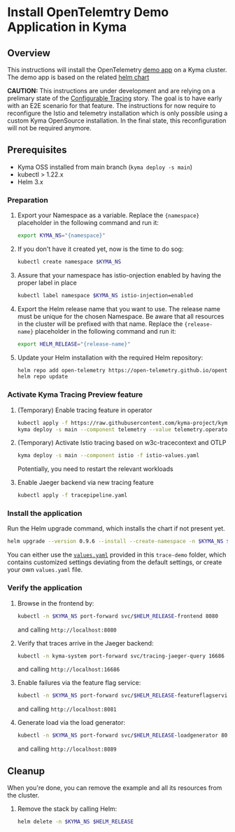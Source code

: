 # Install OpenTelemtry Demo Application in Kyma

## Overview

This instructions will install the OpenTelemetry [demo app](https://github.com/open-telemetry/opentelemetry-demo) on a Kyma cluster. The demo app is based on the related [helm chart](https://github.com/open-telemetry/opentelemetry-helm-charts/tree/main/charts/opentelemetry-demo)

**CAUTION:** This instructions are under development and are relying on a prelimary state of the [Configurable Tracing](https://github.com/kyma-project/kyma/issues/11231) story. The goal is to have early with an E2E scenario for that feature. The instructions for now require to reconfigure the Istio and telemetry installation which is only possible using a custom Kyma OpenSource installation. In the final state, this reconfiguration will not be required anymore.

## Prerequisites

- Kyma OSS installed from main branch (`kyma deploy -s main`)
- kubectl > 1.22.x
- Helm 3.x

### Preparation

1. Export your Namespace as a variable. Replace the `{namespace}` placeholder in the following command and run it:

    ```bash
    export KYMA_NS="{namespace}"
    ```
1. If you don't have it created yet, now is the time to do sog:
    ```bash
    kubectl create namespace $KYMA_NS
    ```

1. Assure that your namespace has istio-onjection enabled by having the proper label in place
    ```bash
    kubectl label namespace $KYMA_NS istio-injection=enabled
    ```

1. Export the Helm release name that you want to use. The release name must be unique for the chosen Namespace. Be aware that all resources in the cluster will be prefixed with that name. Replace the `{release-name}` placeholder in the following command and run it:
    ```bash
    export HELM_RELEASE="{release-name}"
    ```

1. Update your Helm installation with the required Helm repository:

    ```bash
    helm repo add open-telemetry https://open-telemetry.github.io/opentelemetry-helm-charts
    helm repo update
    ```

### Activate Kyma Tracing Preview feature

1. (Temporary) Enable tracing feature in operator

    ```bash
    kubectl apply -f https://raw.githubusercontent.com/kyma-project/kyma/main/components/telemetry-operator/config/crd/bases/telemetry.kyma-project.io_tracepipelines.yaml
    kyma deploy -s main --component telemetry --value telemetry.operator.controllers.tracing.enabled=true
    ```

1. (Temporary) Activate Istio tracing based on w3c-tracecontext and OTLP
    ```bash
    kyma deploy -s main --component istio -f istio-values.yaml
    ```
    Potentially, you need to restart the relevant workloads

1. Enable Jaeger backend via new tracing feature
   ```bash
   kubectl apply -f tracepipeline.yaml
   ```

### Install the application

Run the Helm upgrade command, which installs the chart if not present yet.
```bash
helm upgrade --version 0.9.6 --install --create-namespace -n $KYMA_NS $HELM_RELEASE open-telemetry/opentelemetry-demo -f values.yaml
```

You can either use the [`values.yaml`](./values.yaml) provided in this `trace-demo` folder, which contains customized settings deviating from the default settings, or create your own `values.yaml` file.

### Verify the application

1. Browse in the frontend by:
   ```bash
   kubectl -n $KYMA_NS port-forward svc/$HELM_RELEASE-frontend 8080
   ````
   and calling `http://localhost:8080`

1. Verify that traces arrive in the Jaeger backend:
   ```bash
   kubectl -n kyma-system port-forward svc/tracing-jaeger-query 16686
   ````
   and calling `http://localhost:16686`

1. Enable failures via the feature flag service:
   ```bash
   kubectl -n $KYMA_NS port-forward svc/$HELM_RELEASE-featureflagservice 8081
   ````
   and calling `http://localhost:8081`

1. Generate load via the load generator:
   ```bash
   kubectl -n $KYMA_NS port-forward svc/$HELM_RELEASE-loadgenerator 8089
   ````
   and calling `http://localhost:8089`


## Cleanup

When you're done, you can remove the example and all its resources from the cluster.

1. Remove the stack by calling Helm:

    ```bash
    helm delete -n $KYMA_NS $HELM_RELEASE
    ```
